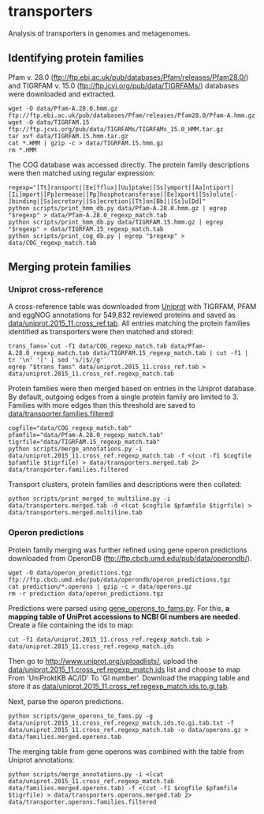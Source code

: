 # transporters
Analysis of transporters in genomes and metagenomes.

## Identifying protein families
Pfam v. 28.0 (ftp://ftp.ebi.ac.uk/pub/databases/Pfam/releases/Pfam28.0/) and TIGRFAM v. 15.0 (ftp://ftp.jcvi.org/pub/data/TIGRFAMs/)
databases were downloaded and extracted. 

    wget -O data/Pfam-A.28.0.hmm.gz ftp://ftp.ebi.ac.uk/pub/databases/Pfam/releases/Pfam28.0/Pfam-A.hmm.gz
    wget -O data/TIGRFAM.15 ftp://ftp.jcvi.org/pub/data/TIGRFAMs/TIGRFAMs_15.0_HMM.tar.gz
    tar xvf data/TIGRFAM.15.hmm.tar.gz
    cat *.HMM | gzip -c > data/TIGRFAM.15.hmm.gz
    rm *.HMM

The COG database was accessed directly. The protein family descriptions were then matched using regular expression:

    regexp="[Tt]ransport|[Ee]fflux|[Uu]ptake|[Ss]ymport|[Aa]ntiport|[Ii]mport|[Pp]ermease|[Pp]hosphotransferase|[Ee]xport|[Ss]olute[- ]binding|[Ss]ecretory|[Ss]ecretion|[Tt]on[Bb]|[Ss]u[Dd]"
    python scripts/print_hmm_db.py data/Pfam-A.28.0.hmm.gz | egrep "$regexp" > data/Pfam-A.28.0_regexp_match.tab
    python scripts/print_hmm_db.py data/TIGRFAM.15.hmm.gz | egrep "$regexp" > data/TIGRFAM.15_regexp_match.tab
    python scripts/print_cog_db.py | egrep "$regexp" > data/COG_regexp_match.tab


## Merging protein families
### Uniprot cross-reference
A cross-reference table was downloaded from [Uniprot](http://www.uniprot.org/uniprot/?query=*&fil=reviewed%3Ayes) with TIGRFAM, PFAM and eggNOG annotations 
for 549,832 reviewed proteins and saved as [data/uniprot.2015_11.cross_ref.tab](data/uniprot.2015_11.cross_ref.tab). All entries matching the protein families
identified as transporters were then matched and stored:

    trans_fams=`cut -f1 data/COG_regexp_match.tab data/Pfam-A.28.0_regexp_match.tab data/TIGRFAM.15_regexp_match.tab | cut -f1 | tr '\n' '|' | sed 's/|$//g'`
    egrep "$trans_fams" data/uniprot.2015_11.cross_ref.tab > data/uniprot.2015_11.cross_ref.regexp_match.tab

Protein families were then merged based on entries in the Uniprot database. By default, outgoing edges from a single protein family are limited to 3.
Families with more edges than this threshold are saved to [data/transporter.families.filtered](data/transporter.families.filtered):
    
    cogfile="data/COG_regexp_match.tab"
    pfamfile="data/Pfam-A.28.0_regexp_match.tab"
    tigrfile="data/TIGRFAM.15_regexp_match.tab"
    python scripts/merge_annotations.py -i data/uniprot.2015_11.cross_ref.regexp_match.tab -f <(cut -f1 $cogfile $pfamfile $tigrfile) > data/transporters.merged.tab 2> data/transporter.families.filtered

Transport clusters, protein families and descriptions were then collated:

    python scripts/print_merged_to_multiline.py -i data/transporters.merged.tab -d <(cat $cogfile $pfamfile $tigrfile) > data/transporters.merged.multiline.tab

### Operon predictions
Protein family merging was further refined using gene operon predictions downloaded from OperonDB (ftp://ftp.cbcb.umd.edu/pub/data/operondb/).

    wget -O data/operon_predictions.tgz ftp://ftp.cbcb.umd.edu/pub/data/operondb/operon_predictions.tgz
    cat prediction/*.operons | gzip -c > data/operons.gz
    rm -r prediction data/operon_predictions.tgz

Predictions were parsed using [gene_operons_to_fams.py](scripts/gene_operons_to_fams.py). 
For this, **a mapping table of UniProt accessions to NCBI GI numbers are needed**. Create a file containing the ids to map:

    cut -f1 data/uniprot.2015_11.cross_ref.regexp_match.tab > data/uniprot.2015_11.cross_ref.regexp_match.ids

Then go to http://www.uniprot.org/uploadlists/, upload the [data/uniprot.2015_11.cross_ref.regexp_match.ids](data/uniprot.2015_11.cross_ref.regexp_match.ids) list and choose to map From 'UniProktKB AC/ID' To 'GI number'. Download the mapping table and store
it as [data/uniprot.2015_11.cross_ref.regexp_match.ids.to.gi.tab](data/uniprot.2015_11.cross_ref.regexp_match.ids.to.gi.tab).

Next, parse the operon predictions.

    python scripts/gene_operons_to_fams.py -g data/uniprot.2015_11.cross_ref.regexp_match.ids.to.gi.tab.txt -f data/uniprot.2015_11.cross_ref.regexp_match.tab -o data/operons.gz > data/families.merged.operons.tab

The merging table from gene operons was combined with the table from Uniprot annotations:

    python scripts/merge_annotations.py -i <(cat data/uniprot.2015_11.cross_ref.regexp_match.tab data/families.merged.operons.tab) -f <(cut -f1 $cogfile $pfamfile $tigrfile) > data/transporters.operons.merged.tab 2> data/transporter.operons.families.filtered
